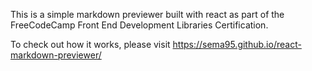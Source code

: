 This is a simple markdown previewer built with react as part of the FreeCodeCamp Front End Development Libraries Certification. 

To check out how it works, please visit https://sema95.github.io/react-markdown-previewer/